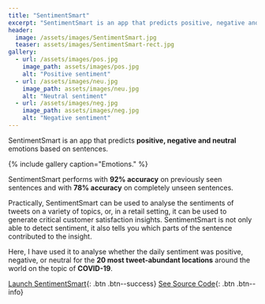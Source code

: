 ```yaml
---
title: "SentimentSmart"
excerpt: "SentimentSmart is an app that predicts positive, negative and neutral emotions based on sentences."
header:
  image: /assets/images/SentimentSmart.jpg
  teaser: assets/images/SentimentSmart-rect.jpg
gallery:
  - url: /assets/images/pos.jpg
    image_path: assets/images/pos.jpg
    alt: "Positive sentiment"
  - url: /assets/images/neu.jpg
    image_path: assets/images/neu.jpg
    alt: "Neutral sentiment"
  - url: /assets/images/neg.jpg
    image_path: assets/images/neg.jpg
    alt: "Negative sentiment"
---
```


SentimentSmart is an app that predicts **positive, negative and neutral** emotions based on sentences.

{% include gallery caption="Emotions." %}

SentimentSmart performs with **92% accuracy** on previously seen sentences and with **78% accuracy** on completely unseen sentences.

Practically, SentimentSmart can be used to analyse the sentiments of tweets on a variety of topics, or, in a retail setting, it can be used to generate critical customer satisfaction insights. SentimentSmart is not only able to detect sentiment, it also tells you which parts of the sentence contributed to the insight.

Here, I have used it to analyse whether the daily sentiment was positive, negative, or neutral for the **20 most tweet-abundant locations** around the world on the topic of **COVID-19**.

[Launch SentimentSmart](https://sentimentsmart.herokuapp.com/){: .btn .btn--success} [See Source Code](https://github.com/cyan-sunset/sentimentsmart){: .btn .btn--info}
